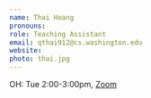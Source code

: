 ```yaml
---
name: Thai Hoang
pronouns: 
role: Teaching Assistant
email: qthai912@cs.washington.edu
website: 
photo: thai.jpg
---
```


OH: Tue 2:00-3:00pm, [Zoom](https://washington.zoom.us/j/93506581433)
